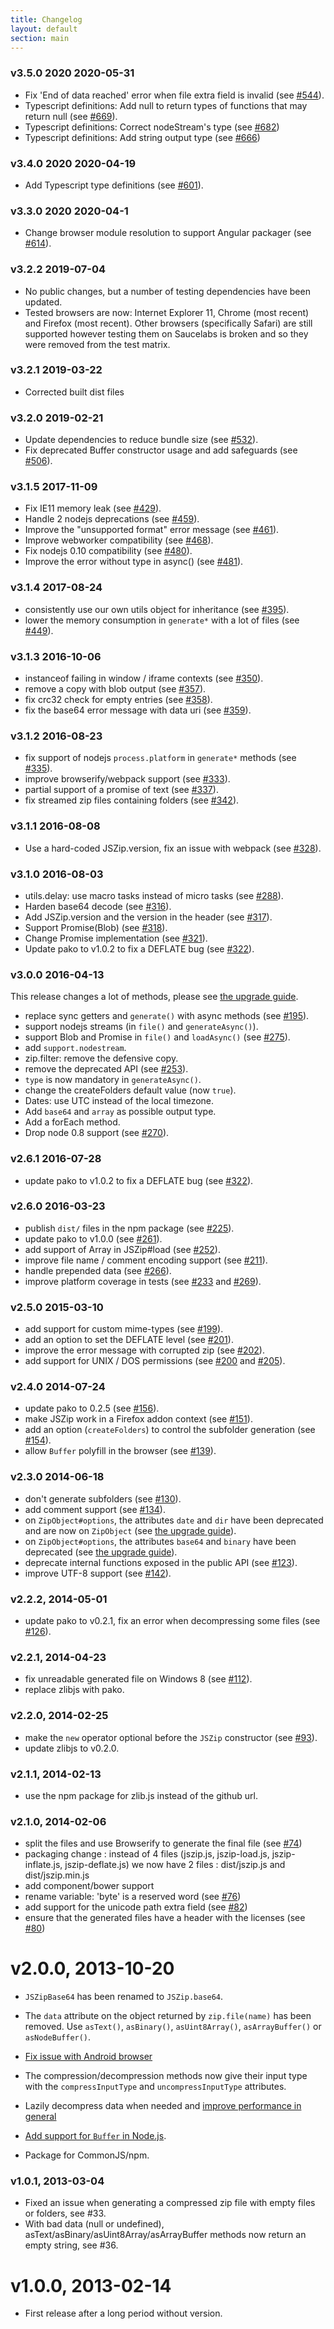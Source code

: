 ```yaml
---
title: Changelog
layout: default
section: main
---
```


### v3.5.0 2020 2020-05-31

- Fix 'End of data reached' error when file extra field is invalid (see [#544](https://github.com/Stuk/jszip/pull/544)).
- Typescript definitions: Add null to return types of functions that may return null (see [#669](https://github.com/Stuk/jszip/pull/669)).
- Typescript definitions: Correct nodeStream's type (see [#682](https://github.com/Stuk/jszip/pull/682))
- Typescript definitions: Add string output type (see [#666](https://github.com/Stuk/jszip/pull/666))

### v3.4.0 2020 2020-04-19

- Add Typescript type definitions (see [#601](https://github.com/Stuk/jszip/pull/601)).

### v3.3.0 2020 2020-04-1

- Change browser module resolution to support Angular packager (see [#614](https://github.com/Stuk/jszip/pull/614)).

### v3.2.2 2019-07-04
- No public changes, but a number of testing dependencies have been updated.
- Tested browsers are now: Internet Explorer 11, Chrome (most recent) and Firefox (most recent). Other browsers (specifically Safari) are still supported however testing them on Saucelabs is broken and so they were removed from the test matrix.

### v3.2.1 2019-03-22
- Corrected built dist files

### v3.2.0 2019-02-21
- Update dependencies to reduce bundle size (see [#532](https://github.com/Stuk/jszip/pull/532)).
- Fix deprecated Buffer constructor usage and add safeguards (see [#506](https://github.com/Stuk/jszip/pull/506)).

### v3.1.5 2017-11-09
- Fix IE11 memory leak (see [#429](https://github.com/Stuk/jszip/pull/429)).
- Handle 2 nodejs deprecations (see [#459](https://github.com/Stuk/jszip/pull/459)).
- Improve the "unsupported format" error message (see [#461](https://github.com/Stuk/jszip/pull/461)).
- Improve webworker compatibility (see [#468](https://github.com/Stuk/jszip/pull/468)).
- Fix nodejs 0.10 compatibility (see [#480](https://github.com/Stuk/jszip/pull/480)).
- Improve the error without type in async() (see [#481](https://github.com/Stuk/jszip/pull/481)).

### v3.1.4 2017-08-24
- consistently use our own utils object for inheritance (see [#395](https://github.com/Stuk/jszip/pull/395)).
- lower the memory consumption in `generate*` with a lot of files (see [#449](https://github.com/Stuk/jszip/pull/449)).

### v3.1.3 2016-10-06
- instanceof failing in window / iframe contexts (see [#350](https://github.com/Stuk/jszip/pull/350)).
- remove a copy with blob output (see [#357](https://github.com/Stuk/jszip/pull/357)).
- fix crc32 check for empty entries (see [#358](https://github.com/Stuk/jszip/pull/358)).
- fix the base64 error message with data uri (see [#359](https://github.com/Stuk/jszip/pull/359)).

### v3.1.2 2016-08-23
- fix support of nodejs `process.platform` in `generate*` methods (see [#335](https://github.com/Stuk/jszip/pull/335)).
- improve browserify/webpack support (see [#333](https://github.com/Stuk/jszip/pull/333)).
- partial support of a promise of text (see [#337](https://github.com/Stuk/jszip/pull/337)).
- fix streamed zip files containing folders (see [#342](https://github.com/Stuk/jszip/pull/342)).

### v3.1.1 2016-08-08
- Use a hard-coded JSZip.version, fix an issue with webpack (see [#328](https://github.com/Stuk/jszip/pull/328)).

### v3.1.0 2016-08-03
- utils.delay: use macro tasks instead of micro tasks (see [#288](https://github.com/Stuk/jszip/pull/288)).
- Harden base64 decode (see [#316](https://github.com/Stuk/jszip/pull/316)).
- Add JSZip.version and the version in the header (see [#317](https://github.com/Stuk/jszip/pull/317)).
- Support Promise(Blob) (see [#318](https://github.com/Stuk/jszip/pull/318)).
- Change Promise implementation (see [#321](https://github.com/Stuk/jszip/pull/321)).
- Update pako to v1.0.2 to fix a DEFLATE bug (see [#322](https://github.com/Stuk/jszip/pull/322)).

### v3.0.0 2016-04-13
This release changes a lot of methods, please see [the upgrade guide](http://stuk.github.io/jszip/documentation/upgrade_guide.html).

- replace sync getters and `generate()` with async methods (see [#195](https://github.com/Stuk/jszip/pull/195)).
- support nodejs streams (in `file()` and `generateAsync()`).
- support Blob and Promise in `file()` and `loadAsync()` (see [#275](https://github.com/Stuk/jszip/pull/275)).
- add `support.nodestream`.
- zip.filter: remove the defensive copy.
- remove the deprecated API (see [#253](https://github.com/Stuk/jszip/pull/253)).
- `type` is now mandatory in `generateAsync()`.
- change the createFolders default value (now `true`).
- Dates: use UTC instead of the local timezone.
- Add `base64` and `array` as possible output type.
- Add a forEach method.
- Drop node 0.8 support (see [#270](https://github.com/Stuk/jszip/pull/270)).

### v2.6.1 2016-07-28
- update pako to v1.0.2 to fix a DEFLATE bug (see [#322](https://github.com/Stuk/jszip/pull/322)).

### v2.6.0 2016-03-23
- publish `dist/` files in the npm package (see [#225](https://github.com/Stuk/jszip/pull/225)).
- update pako to v1.0.0 (see [#261](https://github.com/Stuk/jszip/pull/261)).
- add support of Array in JSZip#load (see [#252](https://github.com/Stuk/jszip/pull/252)).
- improve file name / comment encoding support (see [#211](https://github.com/Stuk/jszip/pull/211)).
- handle prepended data (see [#266](https://github.com/Stuk/jszip/pull/266)).
- improve platform coverage in tests (see [#233](https://github.com/Stuk/jszip/pull/233) and [#269](https://github.com/Stuk/jszip/pull/269)).

### v2.5.0 2015-03-10
- add support for custom mime-types (see [#199](https://github.com/Stuk/jszip/issues/199)).
- add an option to set the DEFLATE level (see [#201](https://github.com/Stuk/jszip/issues/201)).
- improve the error message with corrupted zip (see [#202](https://github.com/Stuk/jszip/issues/202)).
- add support for UNIX / DOS permissions (see [#200](https://github.com/Stuk/jszip/issues/200) and [#205](https://github.com/Stuk/jszip/issues/205)).

### v2.4.0 2014-07-24
- update pako to 0.2.5 (see [#156](https://github.com/Stuk/jszip/issues/156)).
- make JSZip work in a Firefox addon context (see [#151](https://github.com/Stuk/jszip/issues/151)).
- add an option (`createFolders`) to control the subfolder generation (see [#154](https://github.com/Stuk/jszip/issues/154)).
- allow `Buffer` polyfill in the browser (see [#139](https://github.com/Stuk/jszip/issues/139)).

### v2.3.0 2014-06-18
- don't generate subfolders (see [#130](https://github.com/Stuk/jszip/issues/130)).
- add comment support (see [#134](https://github.com/Stuk/jszip/issues/134)).
- on `ZipObject#options`, the attributes `date` and `dir` have been deprecated and are now on `ZipObject` (see [the upgrade guide](http://stuk.github.io/jszip/documentation/upgrade_guide.html)).
- on `ZipObject#options`, the attributes `base64` and `binary` have been deprecated (see [the upgrade guide](http://stuk.github.io/jszip/documentation/upgrade_guide.html)).
- deprecate internal functions exposed in the public API (see [#123](https://github.com/Stuk/jszip/issues/123)).
- improve UTF-8 support (see [#142](https://github.com/Stuk/jszip/issues/142)).

### v2.2.2, 2014-05-01
 - update pako to v0.2.1, fix an error when decompressing some files (see [#126](https://github.com/Stuk/jszip/issues/126)).

### v2.2.1, 2014-04-23
 - fix unreadable generated file on Windows 8 (see [#112](https://github.com/Stuk/jszip/issues/112)).
 - replace zlibjs with pako.

### v2.2.0, 2014-02-25
 - make the `new` operator optional before the `JSZip` constructor (see [#93](https://github.com/Stuk/jszip/pull/93)).
 - update zlibjs to v0.2.0.

### v2.1.1, 2014-02-13
 - use the npm package for zlib.js instead of the github url.

### v2.1.0, 2014-02-06
 - split the files and use Browserify to generate the final file (see [#74](https://github.com/Stuk/jszip/pull/74))
 - packaging change : instead of 4 files (jszip.js, jszip-load.js, jszip-inflate.js, jszip-deflate.js) we now have 2 files : dist/jszip.js and dist/jszip.min.js
 - add component/bower support
 - rename variable: 'byte' is a reserved word (see [#76](https://github.com/Stuk/jszip/pull/76))
 - add support for the unicode path extra field (see [#82](https://github.com/Stuk/jszip/pull/82))
 - ensure that the generated files have a header with the licenses (see [#80](https://github.com/Stuk/jszip/pull/80))

# v2.0.0, 2013-10-20

 - `JSZipBase64` has been renamed to `JSZip.base64`.
 - The `data` attribute on the object returned by `zip.file(name)` has been removed. Use `asText()`, `asBinary()`, `asUint8Array()`, `asArrayBuffer()` or `asNodeBuffer()`.

 - [Fix issue with Android browser](https://github.com/Stuk/jszip/pull/60)

 - The compression/decompression methods now give their input type with the `compressInputType` and `uncompressInputType` attributes.
 - Lazily decompress data when needed and [improve performance in general](https://github.com/Stuk/jszip/pull/56)
 - [Add support for `Buffer` in Node.js](https://github.com/Stuk/jszip/pull/57).
 - Package for CommonJS/npm.

### v1.0.1, 2013-03-04

 - Fixed an issue when generating a compressed zip file with empty files or folders, see #33.
 - With bad data (null or undefined), asText/asBinary/asUint8Array/asArrayBuffer methods now return an empty string, see #36.

# v1.0.0, 2013-02-14

- First release after a long period without version.

